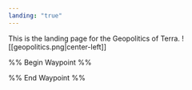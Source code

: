 ```yaml
---
landing: "true"
---
```

This is the landing page for the Geopolitics of Terra.
![[geopolitics.png|center-left]]

%% Begin Waypoint %%

%% End Waypoint %%
